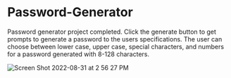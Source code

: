 # Password-Generator
Password generator project completed. Click the generate button to get prompts to generate a password to the users specifications. The user can choose between lower case, upper case, special characters, and numbers for a password generated with 8-128 characters. 

![Screen Shot 2022-08-31 at 2 56 27 PM](https://user-images.githubusercontent.com/109611768/187770606-d1ff7af7-f629-435e-8bd5-6a347c117e5d.png)
